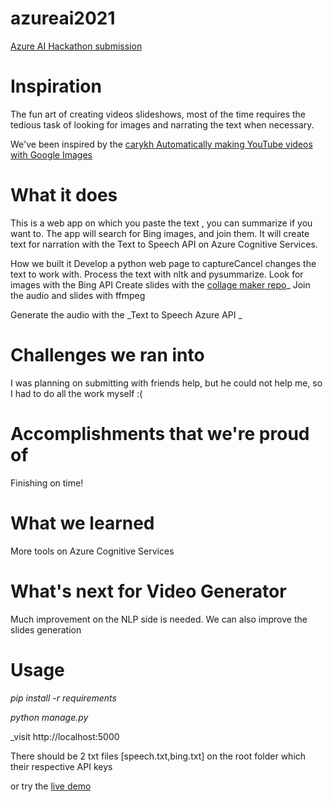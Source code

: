 # azureai2021

[Azure AI Hackathon submission](https://devpost.com/software/video-generator-r2hui0)

# Inspiration
The fun art of creating videos slideshows, most of the time requires the tedious task of looking for images and narrating the text when necessary.

We've been inspired by the <a href="https://www.youtube.com/watch?v=Jr9sptoLvJU">carykh Automatically making YouTube videos with Google Images </a>

# What it does
This is a web app on which you paste the text , you can summarize if you want to. The app will search for Bing images, and join them. It will create text for narration with the Text to Speech API on Azure Cognitive Services.

How we built it
Develop a python web page to captureCancel changes the text to work with. Process the text with nltk and pysummarize. Look for images with the Bing API Create slides with the [collage maker repo](https://github.com/delimitry/collagemaker)_ Join the audio and slides with ffmpeg

Generate the audio with the _Text to Speech Azure API _

# Challenges we ran into
I was planning on submitting with friends help, but he could not help me, so I had to do all the work myself :(

# Accomplishments that we're proud of
Finishing on time!

# What we learned
More tools on Azure Cognitive Services

# What's next for Video Generator
Much improvement on the NLP side is needed. We can also improve the slides generation

# Usage
_pip install -r requirements_

_python manage.py_

_visit http://localhost:5000

There should be 2 txt files [speech.txt,bing.txt] on the root folder which their respective API keys

or try the [live demo ](http://70.37.89.237/)

